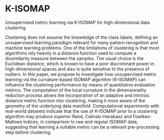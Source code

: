 # K-ISOMAP

Unsupervised metric learning via K-ISOMAP for high-dimensional data clustering

Clustering does not assume the knowledge of the class labels, defining an unsupervised learning paradigm relevant for many pattern recognition and machine learning problems. One of the limitations of clustering is that most algorithms rely heavily in a distance function used to compute a dissimilarity measure between the samples. The usual choice is the Euclidean distance, which is known to have a poor discriminant power in high-dimensional spaces and also is quite sensitive to the presence of outliers. In this paper, we propose to investigate how unsupervised metric learning via the curvature-based ISOMAP algorithm (K-ISOMAP) can influence the clustering performance by means of quantitative evaluation metrics. The computation of the local curvature in the dimensionality reduction process allows the incorporation of an adaptive and intrinsic distance metric function into clustering, making it more aware of the geometry of the underlying data manifold. Computational experiments with real-world datasets indicate that the use of K-ISOMAP prior to a clustering algorithm may produce superior Rand, Calinski-Harabasz and Fowlkes-Mallows indices, in comparison to raw and regular ISOMAP data, suggesting that learning a suitable metric can be a relevant pre-processing step before clustering.
